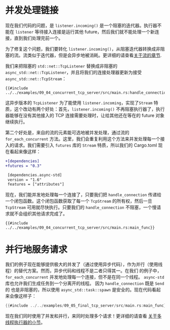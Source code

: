# 并发处理链接

现在我们代码的问题，是 `listener.incoming()` 是一个阻塞的迭代器。执行器不能在 `listener` 等待接入连接是运行其他 future，然后我们就不能处理一个新连接，直到我们处理完前一个。

为了修复这个问题，我们要转化 `listener.incoming()`，从阻塞迭代器转换成非阻塞的流。流类似于迭代器，但是会异步地被消耗。更详细的请查看[关于流的章节](../05_streams/01_chapter.md).

我们来把阻塞的 `std::net::TcpListener` 替换成非阻塞的 `async_std::net::TcpListener`，并且将我们的连接处理器更新为接受 `async_std::net::TcpStream`：

```rust,ignore
{{#include ../../examples/09_04_concurrent_tcp_server/src/main.rs:handle_connection}}
```

这异步版本的 `TcpListener` 为了能使用 `listener.incoming`，实现了`Stream` 特质，这个改动有两个好处：首先，`listener.incoming()` 不再阻塞执行器了，执行器能够在没有其他接入的 TCP 连接需要处理时，让给其他还在等在的 future 对象继续执行。

第二个好处是，来自的流的元素能可选地被并发处理，通过流的 `for_each_concurrent` 方法。这里，我们会重复利用这个方法来并发处理每一个接入的请求。我们需要引入 `futures` 库的 `Stream` 特质，所以我们的 Cargo.toml 现在看起来像这样：

```diff
+[dependencies]
+futures = "0.3"

 [dependencies.async-std]
 version = "1.6"
 features = ["attributes"]
```

现在，我们能并发地处理每一个连接了，只要我们把 `handle_connection` 传递给一个闭包函数。这个闭包函数获取了每一个 `TcpStream` 的所有权，然后一旦 `TcpStream` 可用就尽快执行。只要我们的 `handle_connection` 不阻塞，一个慢请求就不会组织其他请求完成了。

```rust,ignore
{{#include ../../examples/09_04_concurrent_tcp_server/src/main.rs:main_func}}
```

# 并行地服务请求

我们的例子现在能够提供极大的并发了（通过使用异步代码），作为并行（使用线程）的替代方案。然而，异步代码和线程不是二者只得其一。在我们 的例子中， `for_each_concurrent` 并发地处理每一个连接，但不是在同一个线程。 `async-std` 库也允许我们生成任务到一个分离开的线程。 因为 `handle_connection` 既是 `Send` 的 也是非阻塞的，所以使用 `async_std::task::spawn` 是安全的。现在代码看起来会像这样子：

```rust
{{#include ../../examples/09_05_final_tcp_server/src/main.rs:main_func}}
```

现在我们同时使用了并发和并行，来同时处理多个请求！更详细的请查看 [关于多线程执行器的小节](../08_ecosystem/00_chapter.md#single-threading-vs-multithreading)。
